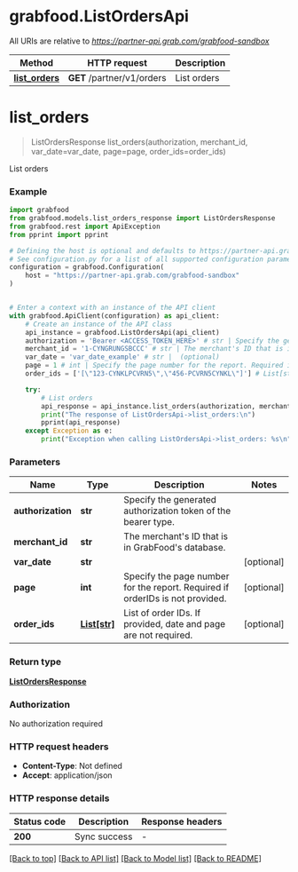 # grabfood.ListOrdersApi

All URIs are relative to *https://partner-api.grab.com/grabfood-sandbox*

Method | HTTP request | Description
------------- | ------------- | -------------
[**list_orders**](ListOrdersApi.md#list_orders) | **GET** /partner/v1/orders | List orders


# **list_orders**
> ListOrdersResponse list_orders(authorization, merchant_id, var_date=var_date, page=page, order_ids=order_ids)

List orders

### Example


```python
import grabfood
from grabfood.models.list_orders_response import ListOrdersResponse
from grabfood.rest import ApiException
from pprint import pprint

# Defining the host is optional and defaults to https://partner-api.grab.com/grabfood-sandbox
# See configuration.py for a list of all supported configuration parameters.
configuration = grabfood.Configuration(
    host = "https://partner-api.grab.com/grabfood-sandbox"
)


# Enter a context with an instance of the API client
with grabfood.ApiClient(configuration) as api_client:
    # Create an instance of the API class
    api_instance = grabfood.ListOrdersApi(api_client)
    authorization = 'Bearer <ACCESS_TOKEN_HERE>' # str | Specify the generated authorization token of the bearer type.
    merchant_id = '1-CYNGRUNGSBCCC' # str | The merchant's ID that is in GrabFood's database.
    var_date = 'var_date_example' # str |  (optional)
    page = 1 # int | Specify the page number for the report. Required if orderIDs is not provided. (optional)
    order_ids = ['[\"123-CYNKLPCVRN5\",\"456-PCVRN5CYNKL\"]'] # List[str] | List of order IDs. If provided, date and page are not required. (optional)

    try:
        # List orders
        api_response = api_instance.list_orders(authorization, merchant_id, var_date=var_date, page=page, order_ids=order_ids)
        print("The response of ListOrdersApi->list_orders:\n")
        pprint(api_response)
    except Exception as e:
        print("Exception when calling ListOrdersApi->list_orders: %s\n" % e)
```



### Parameters


Name | Type | Description  | Notes
------------- | ------------- | ------------- | -------------
 **authorization** | **str**| Specify the generated authorization token of the bearer type. | 
 **merchant_id** | **str**| The merchant&#39;s ID that is in GrabFood&#39;s database. | 
 **var_date** | **str**|  | [optional] 
 **page** | **int**| Specify the page number for the report. Required if orderIDs is not provided. | [optional] 
 **order_ids** | [**List[str]**](str.md)| List of order IDs. If provided, date and page are not required. | [optional] 

### Return type

[**ListOrdersResponse**](ListOrdersResponse.md)

### Authorization

No authorization required

### HTTP request headers

 - **Content-Type**: Not defined
 - **Accept**: application/json

### HTTP response details

| Status code | Description | Response headers |
|-------------|-------------|------------------|
**200** | Sync success |  -  |

[[Back to top]](#) [[Back to API list]](../README.md#documentation-for-api-endpoints) [[Back to Model list]](../README.md#documentation-for-models) [[Back to README]](../README.md)

